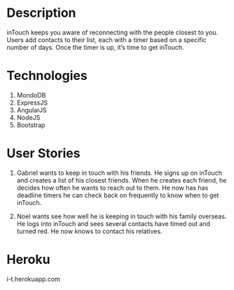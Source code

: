 # Description
inTouch keeps you aware of reconnecting with the people closest to you. Users add contacts to their list, each with a timer based on 
a specific number of days. Once the timer is up, it’s time to get inTouch.

# Technologies
1. MondoDB
2. ExpressJS
3. AngularJS
4. NodeJS
5. Bootstrap


# User Stories
1. Gabriel wants to keep in touch with his friends. He signs up on inTouch and creates a list of his closest friends. 
When he creates each friend, he decides how often he wants to reach out to them. He now has has deadline timers he can check back on 
frequently to know when to get inTouch.

2. Noel wants see how well he is keeping in touch with his family overseas. He logs into inTouch and sees several contacts have timed 
out and turned red. He now knows to contact his relatives.

# Heroku
i-t.herokuapp.com